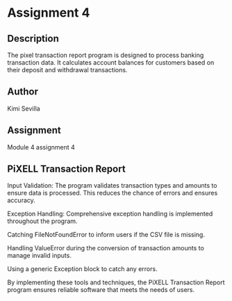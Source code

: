 # Assignment 4

## Description

The pixel transaction report program is designed to process banking transaction data. It calculates account balances for customers based on their deposit and withdrawal transactions. 

## Author

Kimi Sevilla

## Assignment

Module 4 assignment 4

## PiXELL Transaction Report

Input Validation: The program validates transaction types and amounts to ensure data is processed. This reduces the chance of errors and ensures accuracy.

Exception Handling: Comprehensive exception handling is implemented throughout the program.

Catching FileNotFoundError to inform users if the CSV file is missing.

Handling ValueError during the conversion of transaction amounts to manage invalid inputs.

Using a generic Exception block to catch any errors.

By implementing these tools and techniques, the PiXELL Transaction Report program ensures reliable software that meets the needs of users.


 